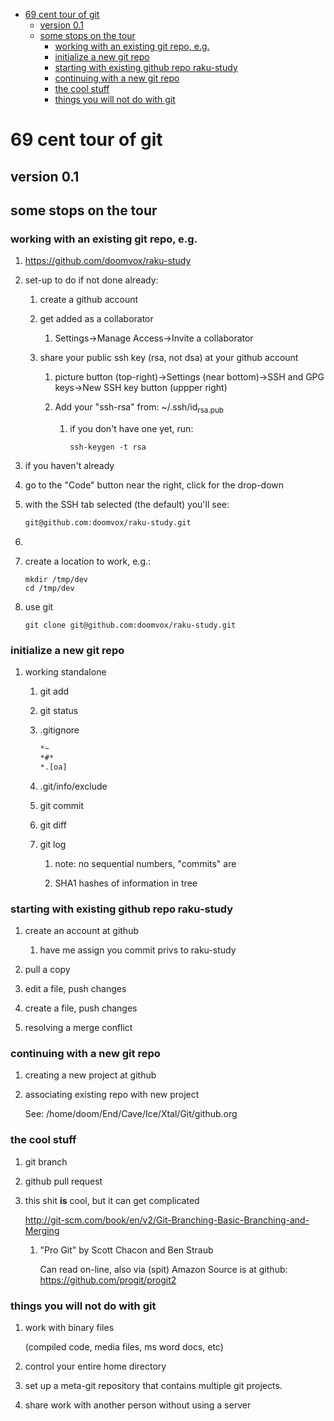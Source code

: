- [69 cent tour of git](#orgccc74d1)
  - [version 0.1](#org59f6ff9)
  - [some stops on the tour](#org0b84eaa)
    - [working with an existing git repo, e.g.](#orgb622f05)
    - [initialize a new git repo](#org75c5a96)
    - [starting with existing github repo raku-study](#org8896f9f)
    - [continuing with a new git repo](#org9df751d)
    - [the cool stuff](#org95fa73e)
    - [things you will not do with git](#orgcb9a49c)


<a id="orgccc74d1"></a>

# 69 cent tour of git


<a id="org59f6ff9"></a>

## version 0.1


<a id="org0b84eaa"></a>

## some stops on the tour


<a id="orgb622f05"></a>

### working with an existing git repo, e.g.

1.  <https://github.com/doomvox/raku-study>

2.  set-up to do if not done already:

    1.  create a github account
    
    2.  get added as a collaborator
    
        1.  Settings->Manage Access->Invite a collaborator
    
    3.  share your public ssh key (rsa, not dsa) at your github account
    
        1.  picture button (top-right)->Settings (near bottom)->SSH and GPG keys->New SSH key button (uppper right)
        
        2.  Add your "ssh-rsa" from: ~/.ssh/id<sub>rsa.pub</sub>
        
            1.  if you don't have one yet, run:
            
                ```perl6
                ssh-keygen -t rsa
                ```

3.  if you haven't already

4.  go to the "Code" button near the right, click for the drop-down

5.  with the SSH tab selected (the default) you'll see:

    ```sh
    git@github.com:doomvox/raku-study.git
    ```

6.  

7.  create a location to work, e.g.:

    ```perl6
    mkdir /tmp/dev
    cd /tmp/dev
    ```

8.  use git

    ```perl6
    git clone git@github.com:doomvox/raku-study.git
    ```


<a id="org75c5a96"></a>

### initialize a new git repo

1.  working standalone

    1.  git add
    
    2.  git status
    
    3.  .gitignore
    
        ```sh
        *~   
        *#* 
        *.[oa]
        ```
    
    4.  .git/info/exclude
    
    5.  git commit
    
    6.  git diff
    
    7.  git log
    
        1.  note: no sequential numbers, "commits" are
        
        2.  SHA1 hashes of information in tree


<a id="org8896f9f"></a>

### starting with existing github repo raku-study

1.  create an account at github

    1.  have me assign you commit privs to raku-study

2.  pull a copy

3.  edit a file, push changes

4.  create a file, push changes

5.  resolving a merge conflict


<a id="org9df751d"></a>

### continuing with a new git repo

1.  creating a new project at github

2.  associating existing repo with new project

    See: /home/doom/End/Cave/Ice/Xtal/Git/github.org


<a id="org95fa73e"></a>

### the cool stuff

1.  git branch

2.  github pull request

3.  this shit **is** cool, but it can get complicated

    <http://git-scm.com/book/en/v2/Git-Branching-Basic-Branching-and-Merging>
    
    1.  "Pro Git" by Scott Chacon and  Ben Straub
    
        Can read on-line, also via (spit) Amazon Source is at github: <https://github.com/progit/progit2>


<a id="orgcb9a49c"></a>

### things you will not do with git

1.  work with binary files

    (compiled code, media files, ms word docs, etc)

2.  control your entire home directory

3.  set up a meta-git repository that contains multiple git projects.

4.  share work with another person without using a server
